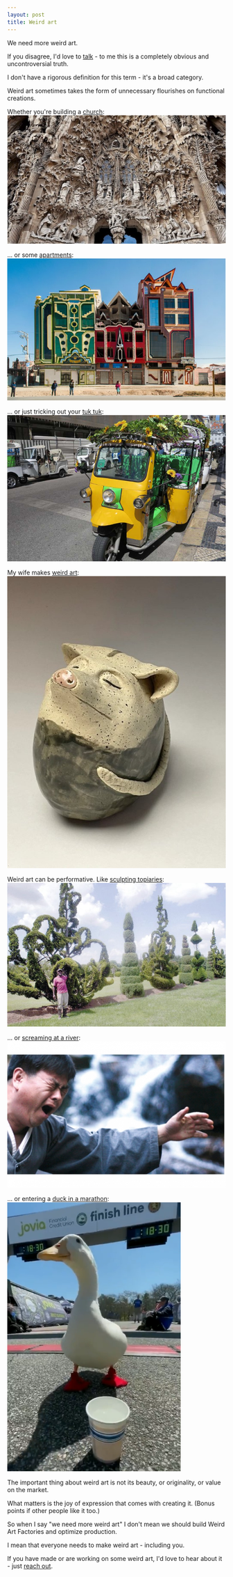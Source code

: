 ```yaml
---
layout: post
title: Weird art
---
```


We need more weird art.

If you disagree, I'd love to [talk](/contact) - to me this is a completely obvious and uncontroversial truth.

I don't have a rigorous definition for this term - it's a broad category.

Weird art sometimes takes the form of unnecessary flourishes on functional creations.

Whether you're building a [church](https://sagradafamilia.org/en/):
![sagrada familia church](/images/sagrada-familia.jpeg)

... or some [apartments](https://www.instagram.com/freddy_mamani_silvestre/):
![buildings by freedy mamani silvestre](/images/freddy-mamani-silvestre-buildings.jpeg)

... or just tricking out your [tuk tuk](https://en.wikipedia.org/wiki/Auto_rickshaw):
![photo of tuk tuk with flowers](/images/tuk-tuk.png)

My wife makes [weird art](https://www.othersideceramics.com/):
![opossum bank](/images/opossum-bank.jpeg)

Weird art can be performative. Like [sculpting topiaries](https://en.wikipedia.org/wiki/Pearl_Fryar):
![pearl fryar with topiaries](/images/pearl-fryar.jpeg)

... or [screaming at a river](https://youtu.be/tKHo4-5digs):
![bae il dong](/images/bae-il-dong.png)

... or entering a [duck in a marathon](https://twitter.com/frozenaesthetic/status/1522467208584179713):
![duck at marathon finish line](/images/marathon-duck.png)

The important thing about weird art is not its beauty, or originality, or value on the market.

What matters is the joy of expression that comes with creating it. (Bonus points if other people like it too.)

So when I say "we need more weird art" I don't mean we should build Weird Art Factories and optimize production.

I mean that everyone needs to make weird art - including you.

If you have made or are working on some weird art, I'd love to hear about it - just [reach out](/contact).
